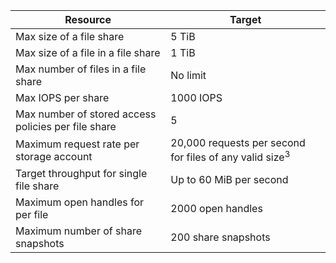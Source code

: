 | Resource | Target |
|----------|---------------|
| Max size of a file share | 5 TiB |
| Max size of a file in a file share | 1 TiB |
| Max number of files in a file share | No limit |
| Max IOPS per share | 1000 IOPS |
| Max number of stored access policies per file share | 5 |
| Maximum request rate per storage account | 20,000 requests per second for files of any valid size<sup>3</sup> |
| Target throughput for single file share | Up to 60 MiB per second |
| Maximum open handles for per file | 2000 open handles |
| Maximum number of share snapshots | 200 share snapshots |